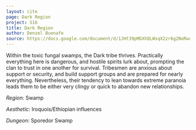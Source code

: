```yaml
---
layout: cite
page: Dark Region
project: S16
title: Dark Region
author: Denzel Buenafe
source: https://docs.google.com/document/d/1JHt39pMGXhQLWsqX2zr6g2NoRwodMRkLx43RGFzTqh8/edit?usp=sharing
---
```

Within the toxic fungal swamps, the Dark tribe thrives. Practically everything here is dangerous, and hostile spirits lurk about, prompting the clan to trust in one another for survival. Tribesmen are anxious about support or security, and build support groups and are prepared for nearly everything. Nevertheless, their tendency to lean towards extreme paranoia leads them to be either very clingy or quick to abandon new relationships.

*Region:* Swamp

*Aesthetic:* Iroquois/Ethiopian influences

*Dungeon:* Sporedor Swamp
